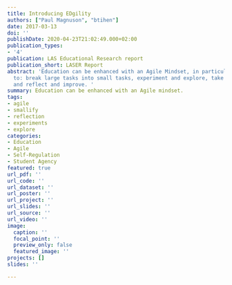 ```yaml
---
title: Introducing EDgility
authors: ["Paul Magnuson", "btihen"]
date: 2017-03-13
doi: ''
publishDate: 2020-04-23T21:02:49.000+02:00
publication_types:
- '4'
publication: LAS Educational Research report
publication_short: LASER Report
abstract: 'Education can be enhanced with an Agile Mindset, in particular, the willingness
  to: break large tasks into small tasks, experiment and explore, take small risks,
  and reflect and improve. '
summary: Education can be enhanced with an Agile mindset.
tags:
- agile
- smallify
- reflection
- experiments
- explore
categories:
- Education
- Agile
- Self-Regulation
- Student Agency
featured: true
url_pdf: ''
url_code: ''
url_dataset: ''
url_poster: ''
url_project: ''
url_slides: ''
url_source: ''
url_video: ''
image:
  caption: ''
  focal_point: ''
  preview_only: false
  featured_image: ''
projects: []
slides: ''

---
```

